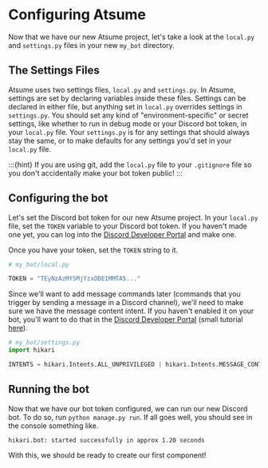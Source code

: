 # Configuring Atsume

Now that we have our new Atsume project, let's take a look at the `local.py` and `settings.py` files 
in your new `my_bot` directory.

## The Settings Files

Atsume uses two settings files, `local.py` and `settings.py`. In Atsume, settings are set by declaring 
variables inside these files. Settings can be declared in either file, but anything set in 
`local.py` overrides settings in `settings.py`. You should set any kind of "environment-specific" or
secret settings, like whether to run in debug mode or your Discord bot token, in your `local.py` 
file. Your `settings.py` is for any settings that should always stay the same, or to make defaults 
for any settings you'd set in your `local.py` file.

:::{hint}
If you are using git, add 
the `local.py` file to your `.gitignore` file 
so you don't accidentally make your bot token public!
:::

## Configuring the bot

Let's set the Discord bot token for our new Atsume project. In your `local.py` file, set the 
`TOKEN` variable to your Discord bot token. If you haven't made one yet, you can log into 
the [Discord Developer Portal](https://discord.com/developers/applications) and make one.

Once you have your token, set the `TOKEN` string to it.

```python
# my_bot/local.py

TOKEN = "TEyNzAzMY5MjYzxODE1MMTA5..."

```

Since we'll want to add message commands later (commands that you trigger by sending a message in a Discord channel), 
we'll need to make sure we have the message content intent. If you haven't enabled it on your bot, you'll want to 
do that in the [Discord Developer Portal](https://discord.com/developers/applications) 
(small tutorial [here](https://umod.org/community/discord/40519-how-to-enable-message-content-intent)).

```python
# my_bot/settings.py
import hikari

INTENTS = hikari.Intents.ALL_UNPRIVILEGED | hikari.Intents.MESSAGE_CONTENT
```

## Running the bot

Now that we have our bot token configured, we can run our new Discord bot. To do so, 
run `python manage.py run`. If all goes well, you should see in the console something like.

```
hikari.bot: started successfully in approx 1.20 seconds
```


With this, we should be ready to create our first component!
